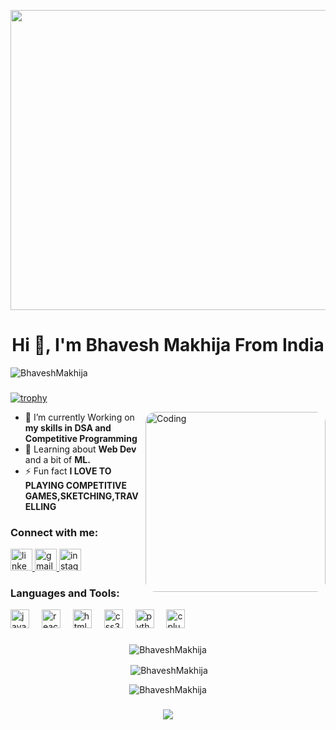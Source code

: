 <p align="center">
  <img src="https://i.pinimg.com/originals/81/17/8b/81178b47a8598f0c81c4799f2cdd4057.gif" style="height:480px; width:700px;">
</p>
<h1 align="center">Hi 👋, I'm Bhavesh Makhija From India </h1>
<!-- <h3 align="center">A passionate frontend developer from India</h3> -->

<p align="left"> <img src="https://komarev.com/ghpvc/?username=BhaveshMakhija&label=Profile%20views&color=0e75b6&style=flat" alt="BhaveshMakhija" /> </p>

###
<!-- <p align="left"> <a href="https://github.com/ryo-ma/github-profile-trophy"><img src="https://github-profile-trophy.vercel.app/?username=gautamop01" alt="gautamop01" /></a> </p> -->
[![trophy](https://github-profile-trophy.vercel.app/?username=BhaveshMakhija)](https://github.com/ryo-ma/github-profile-trophy)

<img align="right" alt="Coding"  style="border-radius:1rem;width:30vw;" src="https://i.pinimg.com/originals/18/a4/94/18a4949fc9c8067172d3b96e302e7097.gif">


- 🌱 I’m currently Working on **my skills in DSA and Competitive Programming**
- 🧐 Learning about **Web Dev** and a bit of **ML.**
- ⚡ Fun fact **I LOVE TO PLAYING COMPETITIVE GAMES,SKETCHING,TRAVELLING**

###

<h3 align="left">Connect with me:</h3>
<div align="left">
  <a href="www.linkedin.com/in/bhavesh-makhija" target="_blank">
    <img src="https://img.shields.io/static/v1?message=LinkedIn&logo=linkedin&label=&color=0077B5&logoColor=white&labelColor=&style=for-the-badge" height="35" alt="linkedin logo"  />
  </a>
  <a href="mailto:bhavesh60000@gmail.com" target="_blank">
    <img src="https://img.shields.io/static/v1?message=Gmail&logo=gmail&label=&color=D14836&logoColor=white&labelColor=&style=for-the-badge" height="35" alt="gmail logo"  />
  </a>
  <a href="https://www.instagram.com/makhijabhavesh_?igsh=Y3doYXZxa3liaHV5" target="_blank">
    <img src="https://img.shields.io/static/v1?message=Instagram&logo=instagram&label=&color=E4405F&logoColor=white&labelColor=&style=for-the-badge" height="35" alt="instagram logo"  />
  </a>
</div>

###

<h3 align="left">Languages and Tools:</h3>

<div align="left">
  <img src="https://cdn.jsdelivr.net/gh/devicons/devicon/icons/javascript/javascript-original.svg" height="30" alt="javascript logo"  />
  <img width="12" />
  <img src="https://cdn.jsdelivr.net/gh/devicons/devicon/icons/react/react-original.svg" height="30" alt="react logo"  />
  <img width="12" />
  <img src="https://cdn.jsdelivr.net/gh/devicons/devicon/icons/html5/html5-original.svg" height="30" alt="html5 logo"  />
  <img width="12" />
  <img src="https://cdn.jsdelivr.net/gh/devicons/devicon/icons/css3/css3-original.svg" height="30" alt="css3 logo"  />
  <img width="12" />
  <img src="https://cdn.jsdelivr.net/gh/devicons/devicon/icons/python/python-original.svg" height="30" alt="python logo"  />
  <img width="12" />
  <img src="https://cdn.jsdelivr.net/gh/devicons/devicon/icons/cplusplus/cplusplus-original.svg" height="30" alt="cplusplus logo"  />
</div>

###

<p align="center"><img align="center" src="https://github-readme-stats.vercel.app/api/top-langs?username=BhaveshMakhija&show_icons=true&locale=en&layout=compact" alt="BhaveshMakhija" /></p>

<p align="center">&nbsp;<img align="center" src="https://github-readme-stats.vercel.app/api?username=BhaveshMakhija&show_icons=true&locale=en" alt="BhaveshMakhija" /></p>

<p align="center"><img align="center" src="https://github-readme-streak-stats.herokuapp.com/?user=BhaveshMakhija&" alt="BhaveshMakhija" /></p>

###

<p align="center">
  <img src="https://quotes-github-readme.vercel.app/api?type=horizontal&theme=tokyonight">
</p>

